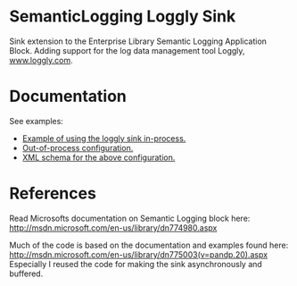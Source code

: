 SemanticLogging Loggly Sink
===========================
Sink extension to the Enterprise Library Semantic Logging Application Block. Adding support for the log data management tool Loggly, www.loggly.com.

Documentation
=============
See examples:
* [Example of using the loggly sink in-process.](https://github.com/jype/SemanticLogging.LogglySink/blob/master/SemanticLoggingExample.cs)
* [Out-of-process configuration.](https://github.com/jype/SemanticLogging.LogglySink/blob/master/SemanticLogging.LogglySink/SemanticLogging.LogglySink/SemanticLogging-svc.Out-of-process-Example.xml)
* [XML schema for the above configuration.](https://github.com/jype/SemanticLogging.LogglySink/blob/master/SemanticLogging.LogglySink/SemanticLogging.LogglySink/SemanticLogging.LogglySink.xsd)

References
==========
Read Microsofts documentation on Semantic Logging block here: http://msdn.microsoft.com/en-us/library/dn774980.aspx

Much of the code is based on the documentation and examples found here: http://msdn.microsoft.com/en-us/library/dn775003(v=pandp.20).aspx
Especially I reused the code for making the sink asynchronously and buffered.
